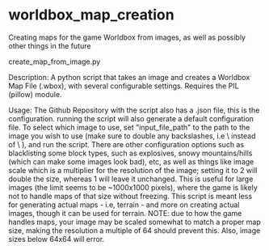 # worldbox_map_creation
Creating maps for the game Worldbox from images, as well as possibly other things in the future

create_map_from_image.py

Description:
	A python script that takes an image and creates a Worldbox Map File (.wbox), with several configurable settings. Requires the PIL (pillow) module.
	
Usage:
	The Github Repository with the script also has a .json file, this is the configuration. running the script will also generate a default configuration file.
	To select which image to use, set "input_file_path" to the path to the image you wish to use (make sure to double any backslashes, i.e \\ instead of \ ), and run the script.
	There are other configuration options such as blacklisting some block types, such as explosives, snowy mountains/hills (which can make some images look bad), etc, as well as 
	things like image scale which is a multiplier for the resolution of the image; setting it to 2 will double the size, whereas 1 will leave it unchanged. This is useful for large
	images (the limit seems to be ~1000x1000 pixels), where the game is likely not to handle maps of that size without freezing.
	This script is meant less for generating actual maps - i.e, terrain - and more on creating actual images, though it can be used for terrain.
	NOTE: due to how the game handles maps, your image may be scaled somewhat to match a proper map size, making the resolution a multiple of 64 should prevent this.
	Also, image sizes below 64x64 will error.
	
